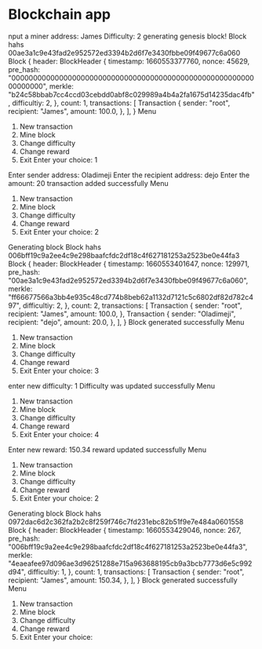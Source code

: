 # Blockchain app

nput a miner address: James
Difficulty: 2
generating genesis block! 
Block hahs 00ae3a1c9e43fad2e952572ed3394b2d6f7e3430fbbe09f49677c6a060
Block {
    header: BlockHeader {
        timestamp: 1660553377760,
        nonce: 45629,
        pre_hash: "0000000000000000000000000000000000000000000000000000000000000000",
        merkle: "b24c58bbab7cc4ccd03cebdd0abf8c029989a4b4a2fa1675d14235dac4fb",
        difficultiy: 2,
    },
    count: 1,
    transactions: [
        Transaction {
            sender: "root",
            recipient: "James",
            amount: 100.0,
        },
    ],
}
Menu
1) New transaction
2) Mine block
3) Change difficulty
4) Change reward
0) Exit
Enter your choice: 1

Enter sender address: Oladimeji
Enter the recipient address: dejo
Enter the amount: 20
transaction added successfully
Menu
1) New transaction
2) Mine block
3) Change difficulty
4) Change reward
0) Exit
Enter your choice: 2

Generating block
Block hahs 006bff19c9a2ee4c9e298baafcfdc2df18c4f627181253a2523be0e44fa3
Block {
    header: BlockHeader {
        timestamp: 1660553401647,
        nonce: 129971,
        pre_hash: "00ae3a1c9e43fad2e952572ed3394b2d6f7e3430fbbe09f49677c6a060",
        merkle: "ff66677566a3bb4e935c48cd774b8beb62a1132d7121c5c6802df82d782c497",
        difficultiy: 2,
    },
    count: 2,
    transactions: [
        Transaction {
            sender: "root",
            recipient: "James",
            amount: 100.0,
        },
        Transaction {
            sender: "Oladimeji",
            recipient: "dejo",
            amount: 20.0,
        },
    ],
}
Block generated successfully
Menu
1) New transaction
2) Mine block
3) Change difficulty
4) Change reward
0) Exit
Enter your choice: 3

enter new difficulty: 1
Difficulty was updated successfully
Menu
1) New transaction
2) Mine block
3) Change difficulty
4) Change reward
0) Exit
Enter your choice: 4

Enter new reward: 150.34
reward updated successfully
Menu
1) New transaction
2) Mine block
3) Change difficulty
4) Change reward
0) Exit
Enter your choice: 2

Generating block
Block hahs 0972dac6d2c362fa2b2c8f259f746c7fd231ebc82b51f9e7e484a0601558
Block {
    header: BlockHeader {
        timestamp: 1660553429046,
        nonce: 267,
        pre_hash: "006bff19c9a2ee4c9e298baafcfdc2df18c4f627181253a2523be0e44fa3",
        merkle: "4eaeafee97d096ae3d96251288e715a963688195cb9a3bcb7773d6e5c992d94",
        difficultiy: 1,
    },
    count: 1,
    transactions: [
        Transaction {
            sender: "root",
            recipient: "James",
            amount: 150.34,
        },
    ],
}
Block generated successfully
Menu
1) New transaction
2) Mine block
3) Change difficulty
4) Change reward
0) Exit
Enter your choice: 